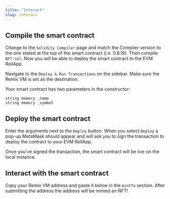 ```yaml
---
title: "Interact"
slug: interact
---
```


## Compile the smart contract

Change to the `Solidity Compiler` page and match the Compiler version to the one stated at the top of the smart contract (i.e. 0.8.19). Then compile `NFT.sol`. Now you will be able to deploy the smart contract to the EVM RollApp.

Navigate to the `Deploy & Run Transactions` on the sidebar. Make sure the Remix VM is set as the destination.

Your smart contract has two parameters in the constructor:

```
string memory _name
string memory _symbol
```

## Deploy the smart contract

Enter the arguments next to the `Deploy` button. When you select `Deploy` a pop-up MetaMask should appear and will ask you to sign the transaction to deploy the contract to your EVM RollApp.

Once you've signed the transaction, the smart contract will be live on the local instance.

## Interact with the smart contract

Copy your Remix VM address and paste it below in the `mintTo` section. After submitting the address the address will be minted an NFT!
